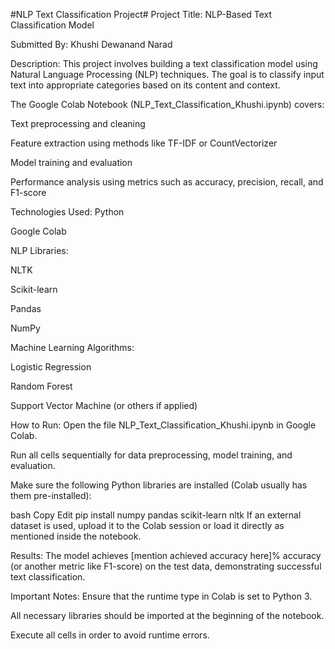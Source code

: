 #NLP Text Classification Project#
Project Title:
NLP-Based Text Classification Model

Submitted By:
Khushi Dewanand Narad

Description:
This project involves building a text classification model using Natural Language Processing (NLP) techniques. The goal is to classify input text into appropriate categories based on its content and context.

The Google Colab Notebook (NLP_Text_Classification_Khushi.ipynb) covers:

Text preprocessing and cleaning

Feature extraction using methods like TF-IDF or CountVectorizer

Model training and evaluation

Performance analysis using metrics such as accuracy, precision, recall, and F1-score

Technologies Used:
Python

Google Colab

NLP Libraries:

NLTK

Scikit-learn

Pandas

NumPy

Machine Learning Algorithms:

Logistic Regression

Random Forest

Support Vector Machine (or others if applied)

How to Run:
Open the file NLP_Text_Classification_Khushi.ipynb in Google Colab.

Run all cells sequentially for data preprocessing, model training, and evaluation.

Make sure the following Python libraries are installed (Colab usually has them pre-installed):

bash
Copy
Edit
pip install numpy pandas scikit-learn nltk
If an external dataset is used, upload it to the Colab session or load it directly as mentioned inside the notebook.

Results:
The model achieves [mention achieved accuracy here]% accuracy (or another metric like F1-score) on the test data, demonstrating successful text classification.

Important Notes:
Ensure that the runtime type in Colab is set to Python 3.

All necessary libraries should be imported at the beginning of the notebook.

Execute all cells in order to avoid runtime errors.
